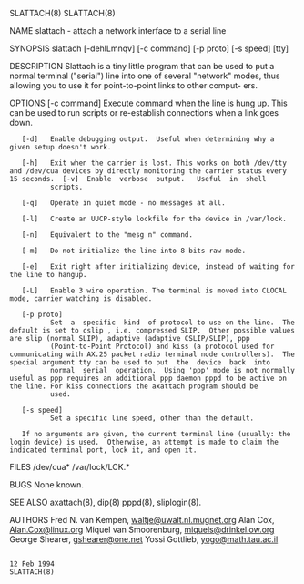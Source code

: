 SLATTACH(8)                                                                                                                                                                                       SLATTACH(8)



NAME
       slattach - attach a network interface to a serial line

SYNOPSIS
       slattach [-dehlLmnqv] [-c command] [-p proto] [-s speed] [tty]

DESCRIPTION
       Slattach is a tiny little program that can be used to put a normal terminal ("serial") line into one of several "network" modes, thus allowing you to use it for point-to-point links to other comput-
       ers.

OPTIONS
       [-c command]
              Execute command when the line is hung up. This can be used to run scripts or re-establish connections when a link goes down.

       [-d]   Enable debugging output.  Useful when determining why a given setup doesn't work.

       [-h]   Exit when the carrier is lost. This works on both /dev/tty and /dev/cua devices by directly monitoring the carrier status every 15 seconds.  [-v]  Enable  verbose  output.   Useful  in  shell
              scripts.

       [-q]   Operate in quiet mode - no messages at all.

       [-l]   Create an UUCP-style lockfile for the device in /var/lock.

       [-n]   Equivalent to the "mesg n" command.

       [-m]   Do not initialize the line into 8 bits raw mode.

       [-e]   Exit right after initializing device, instead of waiting for the line to hangup.

       [-L]   Enable 3 wire operation. The terminal is moved into CLOCAL mode, carrier watching is disabled.

       [-p proto]
              Set  a  specific  kind  of protocol to use on the line.  The default is set to cslip , i.e. compressed SLIP.  Other possible values are slip (normal SLIP), adaptive (adaptive CSLIP/SLIP), ppp
              (Point-to-Point Protocol) and kiss (a protocol used for communicating with AX.25 packet radio terminal node controllers).  The special argument tty can be used to put  the  device  back  into
              normal  serial  operation.  Using 'ppp' mode is not normally useful as ppp requires an additional ppp daemon pppd to be active on the line. For kiss connections the axattach program should be
              used.

       [-s speed]
              Set a specific line speed, other than the default.

       If no arguments are given, the current terminal line (usually: the login device) is used.  Otherwise, an attempt is made to claim the indicated terminal port, lock it, and open it.

FILES
       /dev/cua* /var/lock/LCK.*

BUGS
       None known.

SEE ALSO
       axattach(8), dip(8) pppd(8), sliplogin(8).

AUTHORS
       Fred N. van Kempen, <waltje@uwalt.nl.mugnet.org>
       Alan Cox, <Alan.Cox@linux.org>
       Miquel van Smoorenburg, <miquels@drinkel.ow.org>
       George Shearer, <gshearer@one.net>
       Yossi Gottlieb, <yogo@math.tau.ac.il>



                                                                                                 12 Feb 1994                                                                                      SLATTACH(8)
